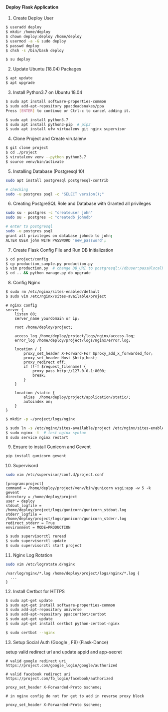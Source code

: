 #### Deploy Flask Application


01. Create Deploy User

```bash
$ useradd deploy
$ mkdir /home/deploy
$ chown deploy:deploy /home/deploy
$ usermod -a -G sudo deploy
$ passwd deploy
$ chsh -s /bin/bash deploy

$ su deploy
```

02. Update Ubuntu (18.04) Packages

```bash
$ apt update
$ apt upgrade
```

03. Install Python3.7 on Ubuntu 18.04

```bash
$ sudo apt install software-properties-common
$ sudo add-apt-repository ppa:deadsnakes/ppa
Press [ENTER] to continue or Ctrl-c to cancel adding it.

$ sudo apt install python3.7
$ sudo apt install python3-pip  # pip3
$ sudo apt install ufw virtualenv git nginx supervisor
```

04. Clone Project and Create virutalenv

```bash
$ git clone project
$ cd ./project
$ virutalenv venv --python python3.7
$ source venv/bin/activate
```

05. Installing Database (Postgresql 10)

```bash
sudo apt install postgresql postgresql-contrib

# checking
sudo -u postgres psql -c "SELECT version();"
```

06. Creating PostgreSQL Role and Database with Granted all privileges

```bash
sudo su - postgres -c "createuser john"
sudo su - postgres -c "createdb johndb"

# enter to postgresql
sudo -u postgres psql
grant all privileges on database johndb to john;
ALTER USER john WITH PASSWORD 'new_password';
```

07. Create Flask Config File and Run DB Initialization

```bash
$ cd project/config
$ cp production_sample.py production.py
$ vim production.py  # change DB_URI to postgresql://dbuser:pass@localhost:5432/dbprod
$ cd .. && python manage.py db upgrade
```

08. Config Nginx

```bash
$ sudo rm /etc/nginx/sites-enabled/default
$ sudo vim /etc/nginx/sites-available/project
```

```text
# nginx config
server {
    listen 80;
    server_name yourdomain or ip;

    root /home/deploy/project;

    access_log /home/deploy/project/logs/nginx/access.log;
    error_log /home/deploy/project/logs/nginx/error.log;

    location / {
        proxy_set_header X-Forward-For $proxy_add_x_forwarded_for;
        proxy_set_header Host $http_host;
        proxy_redirect off;
        if (!-f $request_filename) {
            proxy_pass http://127.0.0.1:8000;
            break;
        }
    }

    location /static {
        alias  /home/deploy/project/application/static/;
        autoindex on;
    }
}
```


```bash
$ mkdir -p ~/project/logs/nginx

$ sudo ln -s /etc/nginx/sites-available/project /etc/nginx/sites-enabled/
$ sudo nginx -t  # test nginx syntax
$ sudo service nginx restart
```

09. Ensure to install Gunicorn and Gevent

```bash
pip install gunicorn gevent
```

10. Supervisord

```bash
sudo vim /etc/supervisor/conf.d/project.conf
```

```text
[program:project]
command = /home/deploy/project/venv/bin/gunicorn wsgi:app -w 5 -k gevent
directory = /home/deploy/project
user = deploy
stdout_logfile = /home/deploy/project/logs/gunicorn/gunicorn_stdout.log
stderr_logfile = /home/deploy/project/logs/gunicorn/gunicorn_stderr.log
redirect_stderr = True
environment = MODE=PRODUCTION
```

```bash
$ sudo supervisorctl reread
$ sudo supervisorctl update
$ sudo supervisorctl start project
```

11. Nginx Log Rotation

```bash
sudo vim /etc/logrotate.d/nginx
```

```text
/var/log/nginx/*.log /home/deploy/project/logs/nginx/*.log {
  ...
}
```

12. Install Certbot for HTTPS

```bash
$ sudo apt-get update
$ sudo apt-get install software-properties-common
$ sudo add-apt-repository universe
$ sudo add-apt-repository ppa:certbot/certbot
$ sudo apt-get update
$ sudo apt-get install certbot python-certbot-nginx

$ sudo certbot --nginx
```


13. Setup Social Auth (Google , FB) (Flask-Dance)

setup valid redirect url and update appid and app-secret

```text
# valid google redirect uri
https://project.com/google_login/google/authorized

# valid facebook redirect uri
https://project.com/fb_login/facebook/authorized
```

```
proxy_set_header X-Forwarded-Proto $scheme;
```

```text
# in nginx config do not for get to add in reverse proxy block

proxy_set_header X-Forwarded-Proto $scheme;
```
